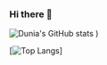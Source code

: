 ### Hi there 👋

<!--
**Duniaalkilany/Duniaalkilany** is a ✨ _special_ ✨ repository because its `README.md` (this file) appears on your GitHub profile.

Here are some ideas to get you started:

- 🔭 I’m currently working on ...
- 🌱 I’m currently learning ...
- 👯 I’m looking to collaborate on ...
- 🤔 I’m looking for help with ...
- 💬 Ask me about ...
- 📫 How to reach me: ...
- 😄 Pronouns: ...
- ⚡ Fun fact: ...
-->

![Dunia's GitHub stats](https://github-readme-stats.vercel.app/api?username=Duniaalkilany&show_icons=true&theme=radical)
)


[![Top Langs](https://github-readme-stats.vercel.app/api/top-langs/?username=Duniaalkilany&layout=compact)]


